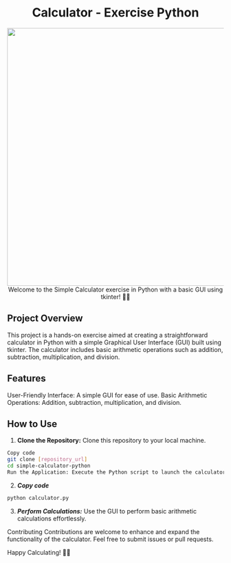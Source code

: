 <div align="center">
  <h1>Calculator - Exercise Python</h1>
<img src="https://media.giphy.com/media/xT1R9O1VqHxEMqmM7u/giphy.gif" width="600">
Welcome to the Simple Calculator exercise in Python with a basic GUI using tkinter! 🐍🧮
</div>

Project Overview
---
This project is a hands-on exercise aimed at creating a straightforward calculator in Python with a simple Graphical User Interface (GUI) built using tkinter. The calculator includes basic arithmetic operations such as addition, subtraction, multiplication, and division.

Features
---
User-Friendly Interface: A simple GUI for ease of use.
Basic Arithmetic Operations: Addition, subtraction, multiplication, and division.

How to Use
---
1. **Clone the Repository:** Clone this repository to your local machine.
```bash
Copy code
git clone [repository_url]
cd simple-calculator-python
Run the Application: Execute the Python script to launch the calculator.
```

2. ***Copy code***

```bash
python calculator.py
```

3. ***Perform Calculations:*** Use the GUI to perform basic arithmetic calculations effortlessly.


Contributing
Contributions are welcome to enhance and expand the functionality of the calculator. Feel free to submit issues or pull requests.

Happy Calculating! 🎉🔢
